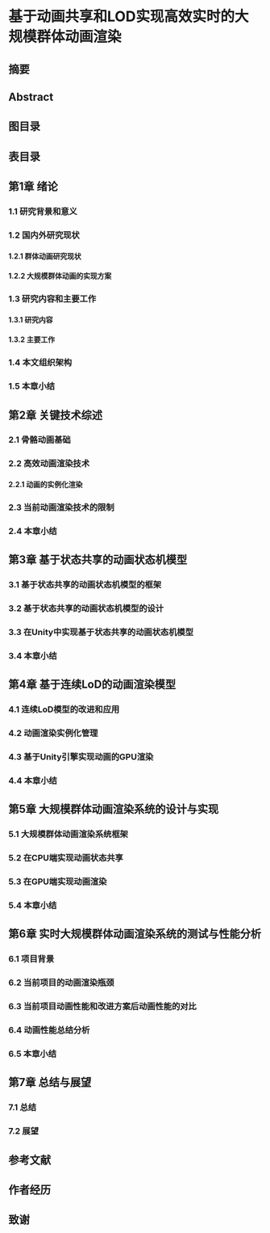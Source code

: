 # 基于动画共享和LOD实现高效实时的大规模群体动画渲染  
## 摘要  
## Abstract  
## 图目录  
## 表目录  
## 第1章 绪论  
### 1.1 研究背景和意义  
### 1.2 国内外研究现状  
#### 1.2.1 群体动画研究现状  
#### 1.2.2 大规模群体动画的实现方案  
### 1.3 研究内容和主要工作  
#### 1.3.1 研究内容  
#### 1.3.2 主要工作  
### 1.4 本文组织架构  
### 1.5 本章小结  
## 第2章 关键技术综述  
### 2.1 骨骼动画基础  
### 2.2 高效动画渲染技术  
#### 2.2.1 动画的实例化渲染  
### 2.3 当前动画渲染技术的限制  
### 2.4 本章小结  
## 第3章 基于状态共享的动画状态机模型  
### 3.1 基于状态共享的动画状态机模型的框架  
### 3.2 基于状态共享的动画状态机模型的设计
### 3.3 在Unity中实现基于状态共享的动画状态机模型  
### 3.4 本章小结  
## 第4章 基于连续LoD的动画渲染模型  
### 4.1 连续LoD模型的改进和应用  
### 4.2 动画渲染实例化管理  
### 4.3 基于Unity引擎实现动画的GPU渲染  
### 4.4 本章小结  
## 第5章 大规模群体动画渲染系统的设计与实现  
### 5.1 大规模群体动画渲染系统框架
### 5.2 在CPU端实现动画状态共享
### 5.3 在GPU端实现动画渲染  
### 5.4 本章小结  
## 第6章 实时大规模群体动画渲染系统的测试与性能分析  
### 6.1 项目背景
### 6.2 当前项目的动画渲染瓶颈
### 6.3 当前项目动画性能和改进方案后动画性能的对比  
### 6.4 动画性能总结分析  
### 6.5 本章小结
## 第7章 总结与展望  
### 7.1 总结  
### 7.2 展望  
## 参考文献
## 作者经历
## 致谢